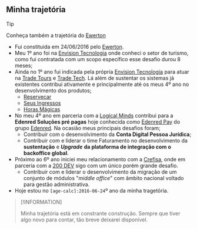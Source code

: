 ## Minha trajetória

>[!TIP]
>Conheça também a trajetória do [Ewerton](https://eportella.github.io/trajetoria/)

- Fui constituida em 24/06/2016 pelo [Ewerton](https://github.com/eportella).
- Meu 1º ano foi na [Envision Tecnologia](https://www.envisiontecnologia.com.br/) onde conheci o setor de turismo, como fui contratada com um scopo específico esse desafio durou 8 meses;
- Ainda no 1º ano fui indicada pela própria [Envision Tecnologia](https://www.envisiontecnologia.com.br/) para atuar na [Trade Tours](https://tradetours.com.br/) e [Trade Tech](https://tradetech.com.br/). Lá além de sustentar os sistemas já existentes contribui ativamente e principalmente até os meus 4º ano no desenvolvimento dos produtos;
    - [Reservecar](https://reservecar.com.br/)
    - [Seus Ingressos](https://seusingressos.com.br/)
    - [Horas Mágicas](https://horasmagicas.com/)
- No meu 4º ano em parceria com a [Logical Minds](https://www.logicalminds.com.br/) contribui para a **Edenred Soluções pré pagas** hoje conhecida como [Edenred Pay](https://www.edenredpay.com.br/) do grupo [Edenred](https://www.edenred.com.br/). Na ocasião meus principais desafios foram;
    - Contribuir com o desenvolvimento da **Conta Digital Pessoa Jurídica**;
    - Contribuir com e liderar o time Faturamento no desenvolvimento da **sustentação** e ***Upgrade*** **da plataforma de integração com o backoffice global**.
- Próximo ao 6º ano iniciei meu relacionamento com a [Crefisa](https://www.crefisa.com.br/), onde em parceria com a [200 DEV](https://200dev.com/) sigo com um único porém grande desafio.
    - Contribuir com e liderar o desenvolvimento da migração de um conjunto de módulos "*middle office*" com âmbito nacional voltado para gestão administrativa.
- Hoje estou no `[age-calc]:2016-06-24`º ano da minha tragetória.

>[!INFORMATION]
>
> Minha trajetória está em constrante construção. Sempre que tiver algo novo para contar, tão breve deixarei disponível.
>

